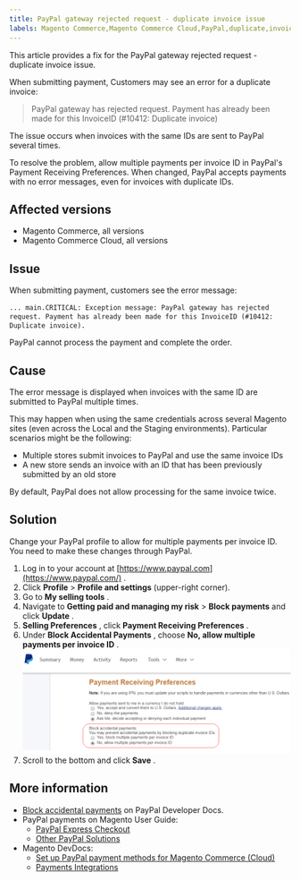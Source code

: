 ```yaml
---
title: PayPal gateway rejected request - duplicate invoice issue
labels: Magento Commerce,Magento Commerce Cloud,PayPal,duplicate,invoice,payments,troubleshooting
---
```


This article provides a fix for the PayPal gateway rejected request - duplicate invoice issue.

When submitting payment, Customers may see an error for a duplicate invoice:

>PayPal gateway has rejected request. Payment has already been made for this InvoiceID (\#10412: Duplicate invoice)

The issue occurs when invoices with the same IDs are sent to PayPal several times.

To resolve the problem, allow multiple payments per invoice ID in PayPal's Payment Receiving Preferences. When changed, PayPal accepts payments with no error messages, even for invoices with duplicate IDs.

## Affected versions

* Magento Commerce, all versions
* Magento Commerce Cloud, all versions

## Issue

When submitting payment, customers see the error message:

```clike
... main.CRITICAL: Exception message: PayPal gateway has rejected request. Payment has already been made for this InvoiceID (#10412: Duplicate invoice).
```

PayPal cannot process the payment and complete the order.

## Cause

The error message is displayed when invoices with the same ID are submitted to PayPal multiple times.

This may happen when using the same credentials across several Magento sites (even across the Local and the Staging environments). Particular scenarios might be the following:

* Multiple stores submit invoices to PayPal and use the same invoice IDs
* A new store sends an invoice with an ID that has been previously submitted by an old store

By default, PayPal does not allow processing for the same invoice twice.

## Solution

Change your PayPal profile to allow for multiple payments per invoice ID. You need to make these changes through PayPal.

1. Log in to your account at [https://www.paypal.com](https://www.paypal.com/) .
1. Click **Profile** > **Profile and settings** (upper-right corner).
1. Go to **My selling tools** .
1. Navigate to **Getting paid and managing my risk** > **Block payments** and click **Update** .
1. **Selling Preferences** , click **Payment Receiving Preferences** .
1. Under **Block Accidental Payments** , choose **No, allow multiple payments per invoice ID** .    ![paypal_allow_multiple_payments_per_invoice_id.png](assets/paypal_allow_multiple_payments_per_invoice_id.png)    
1. Scroll to the bottom and click **Save** .

## More information

* [Block accidental payments](https://developer.paypal.com/docs/classic/admin/setup-account/#block-accidental-payments) on PayPal Developer Docs.
* PayPal payments on Magento User Guide:
    * [PayPal Express Checkout](http://docs.magento.com/m2/ee/user_guide/payment/paypal-express-checkout.html)
    * [Other PayPal Solutions](http://docs.magento.com/m2/ee/user_guide/payment/paypal.html)
* Magento DevDocs:
    * [Set up PayPal payment methods for Magento Commerce (Cloud)](http://devdocs.magento.com/guides/v2.2/cloud/live/paypal-onboarding.html)
    * [Payments Integrations](http://devdocs.magento.com/guides/v2.2/payments-integrations/bk-payments-integrations.html)
